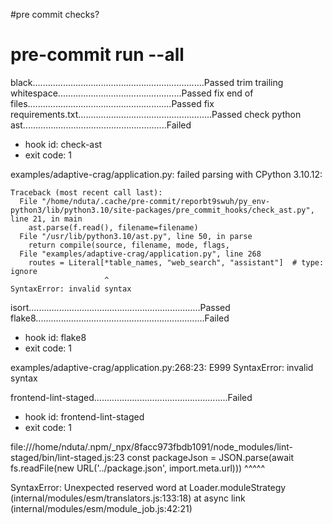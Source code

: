 #pre commit checks?

# pre-commit run --all
black....................................................................Passed
trim trailing whitespace.................................................Passed
fix end of files.........................................................Passed
fix requirements.txt.....................................................Passed
check python ast.........................................................Failed
- hook id: check-ast
- exit code: 1

examples/adaptive-crag/application.py: failed parsing with CPython 3.10.12:

    Traceback (most recent call last):
      File "/home/nduta/.cache/pre-commit/reporbt9swuh/py_env-python3/lib/python3.10/site-packages/pre_commit_hooks/check_ast.py", line 21, in main
        ast.parse(f.read(), filename=filename)
      File "/usr/lib/python3.10/ast.py", line 50, in parse
        return compile(source, filename, mode, flags,
      File "examples/adaptive-crag/application.py", line 268
        routes = Literal[*table_names, "web_search", "assistant"]  # type: ignore
                         ^
    SyntaxError: invalid syntax

isort....................................................................Passed
flake8...................................................................Failed
- hook id: flake8
- exit code: 1

examples/adaptive-crag/application.py:268:23: E999 SyntaxError: invalid syntax

frontend-lint-staged.....................................................Failed
- hook id: frontend-lint-staged
- exit code: 1

file:///home/nduta/.npm/_npx/8facc973fbdb1091/node_modules/lint-staged/bin/lint-staged.js:23
const packageJson = JSON.parse(await fs.readFile(new URL('../package.json', import.meta.url)))
                               ^^^^^

SyntaxError: Unexpected reserved word
    at Loader.moduleStrategy (internal/modules/esm/translators.js:133:18)
    at async link (internal/modules/esm/module_job.js:42:21)
